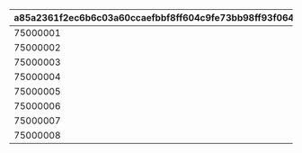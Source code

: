 |a85a2361f2ec6b6c03a60ccaefbbf8ff604c9fe73bb98ff93f064ce5222655be|9b0d6160556332cf7eb6f9f535adc667b4907b23df140e219557c2c86f13aa9b|ac1e9225b909b2629b38d2aef41dfb298c8a12ad0e26f7c990825e5db14635f2|
| --- | --- | --- |
|75000001|175000001|1|
|75000002|175000002|2|
|75000003|175000003|3|
|75000004|175000004|4|
|75000005|175000005|5|
|75000006|175000006|6|
|75000007|175000007|7|
|75000008|175000008|8|